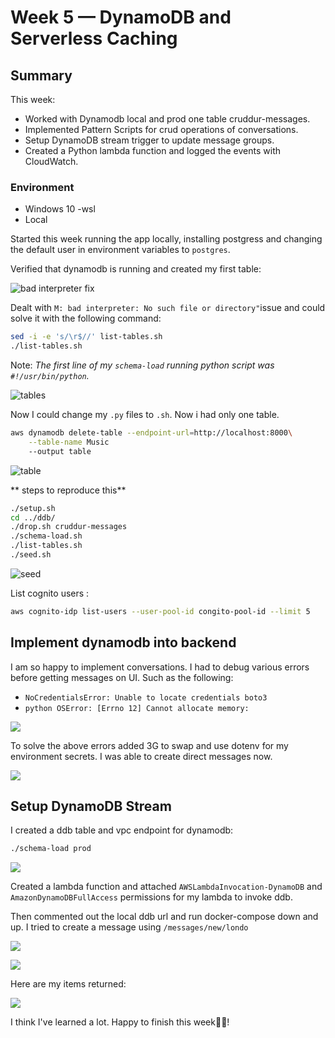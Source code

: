 # Week 5 — DynamoDB and Serverless Caching

## Summary

This week:

* Worked with Dynamodb local and prod one table cruddur-messages.
* Implemented Pattern Scripts for crud operations of conversations. 
* Setup DynamoDB stream trigger to update message groups.
* Created a Python lambda function and logged the events with CloudWatch.

### Environment

* Windows 10 -wsl
* Local

Started this week running the app locally, installing postgress and changing the default user in environment variables to `postgres`.

Verified that dynamodb is running and created my first table:


![bad interpreter fix](images/20230402172556.png)

Dealt with `M: bad interpreter: No such file or directory"`issue and could solve it with the following command:

```bash
sed -i -e 's/\r$//' list-tables.sh
./list-tables.sh
```
Note: *The first line of my `schema-load` running python script was `#!/usr/bin/python`.*

![tables](images/20230402172716.png)

Now I could change my `.py` files to `.sh`. Now i had only one table.

```bash
aws dynamodb delete-table --endpoint-url=http://localhost:8000\
    --table-name Music
    --output table
```

![table](images/20230402173454.png)


** steps to reproduce this**

```bash
./setup.sh 
cd ../ddb/
./drop.sh cruddur-messages
./schema-load.sh 
./list-tables.sh
./seed.sh
```


![seed](images/20230402200212.png)


List cognito users :

```bash
aws cognito-idp list-users --user-pool-id congito-pool-id --limit 5
```

## Implement dynamodb into backend


I am so happy to implement conversations. I had to debug various errors before getting messages on UI. Such as the following:

* `NoCredentialsError: Unable to locate credentials boto3`
* `python OSError: [Errno 12] Cannot allocate memory:`


![](images/20230403190511.png)

To solve the above errors added 3G to swap and use dotenv for my environment secrets. I was able to create direct messages now.

![](images/20230404091947.png)

## Setup DynamoDB Stream

I created a ddb table and vpc endpoint for dynamodb:



```bash
./schema-load prod
```


![](images/20230404092728.png)


Created a lambda function and attached `AWSLambdaInvocation-DynamoDB` and `AmazonDynamoDBFullAccess` permissions for my lambda to invoke ddb.

Then commented out the local ddb url and run docker-compose down and up. I tried to create a message using `/messages/new/londo`



![](images/20230404105921.png)

![](images/20230404105941.png)

Here are my items returned:

![](images/20230404110731.png)

I think I've learned a lot. Happy to finish this week🙋‍♂️!
